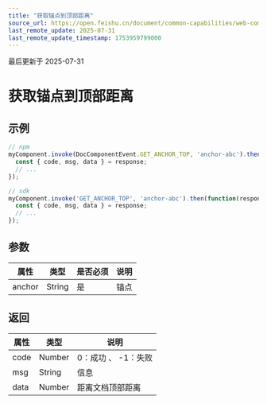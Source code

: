 ```yaml
---
title: "获取锚点到顶部距离"
source_url: https://open.feishu.cn/document/common-capabilities/web-components/uYDO3YjL2gzN24iN3cjN/invoke-api/get-anchor-top
last_remote_update: 2025-07-31
last_remote_update_timestamp: 1753959799000
---
```

最后更新于 2025-07-31

# 获取锚点到顶部距离
## 示例
```js
// npm
myComponent.invoke(DocComponentEvent.GET_ANCHOR_TOP, 'anchor-abc').then(function(response) {
  const { code, msg, data } = response;
  // ...
});

// sdk
myComponent.invoke('GET_ANCHOR_TOP', 'anchor-abc').then(function(response) {
  const { code, msg, data } = response;
  // ...
});
```

## 参数
|属性|	类型|	是否必须	|说明|
| ---|----- | -------|------ | 
|anchor|	String	|是|	锚点|

## 返回
|属性|	类型|	说明|
| ---|----- | ------- | 
|code|	Number |	0：成功 、 -1：失败 |
|msg|	String |	信息 |
|data|Number | 距离文档顶部距离 |
